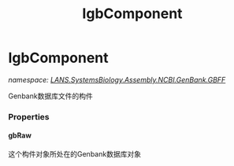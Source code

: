 ﻿---
title: IgbComponent
---

# IgbComponent
_namespace: [LANS.SystemsBiology.Assembly.NCBI.GenBank.GBFF](N-LANS.SystemsBiology.Assembly.NCBI.GenBank.GBFF.html)_

Genbank数据库文件的构件




### Properties

#### gbRaw
这个构件对象所处在的Genbank数据库对象
